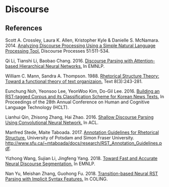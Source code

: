 # Discourse

## References

Scott A. Crossley, Laura K. Allen, Kristopher Kyle & Danielle S. McNamara. 2014. [Analyzing Discourse Processing Using a Simple Natural Language Processing Tool.](https://github.com/threelittlemonkeys/discourse-analysis/blob/master/references/crossley_et_al_2014.pdf) Discourse Processes 51:511-534.

Qi Li, Tianshi Li, Baobao Chang. 2016. [Discourse Parsing with Attention-based Hierarchical Neural Networks.](https://github.com/threelittlemonkeys/discourse-analysis/blob/master/references/li_et_al_2016.pdf) In EMNLP.

William C. Mann, Sandra A. Thompson. 1988. [Rhetorical Structure Theory: Toward a functional theory of text organizaion.](https://github.com/threelittlemonkeys/discourse-analysis/blob/master/references/mann_et_al_1988.pdf) Text 8(3):243-281.

Eunchung Noh, Yeonsoo Lee, YeonWoo Kim, Do-Gil Lee. 2016. [Building an RST-tagged Corpus and its Classification Scheme for Korean News Texts.](https://github.com/threelittlemonkeys/discourse-analysis/blob/master/references/noh_et_al_2016.pdf) In Proceedings of the 28th Annual Conference on Human and Cognitive Language Technology (HCLT).

Lianhui Qin, Zhisong Zhang, Hai Zhao. 2016. [Shallow Discourse Parsing Using Convolutional Neural Network.](https://github.com/threelittlemonkeys/discourse-analysis/blob/master/references/qin_et_al_2016.pdf) In ACL.

Manfred Stede, Maite Taboada. 2017. [Annotation Guidelines for Rhetorical Structure.](https://github.com/threelittlemonkeys/discourse-analysis/blob/master/references/stede_et_al_2017.pdf) University of Potsdam and Simon Fraser University. http://www.sfu.ca/~mtaboada/docs/research/RST_Annotation_Guidelines.pdf.

Yizhong Wang, Sujian Li, Jingfeng Yang. 2018. [Toward Fast and Accurate Neural Discourse Segmentation.](https://github.com/threelittlemonkeys/discourse-analysis/blob/master/references/wang_et_al_2018.pdf) In EMNLP.

Nan Yu, Meishan Zhang, Guohong Fu. 2018. [Transition-based Neural RST Parsing with Implicit Syntax Features.](https://github.com/threelittlemonkeys/discourse-analysis/blob/master/references/yu_et_al_2018.pdf) In COLING.
